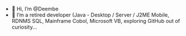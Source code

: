 - 👋 Hi, I’m @Deembe
- 👀 I’m a retired developer (Java - Desktop / Server / J2ME Mobile, RDNMS SQL, Mainframe Cobol, Microsoft VB, exploring GitHub out of curiosity...



<!---
Deembe/Deembe is a ✨ special ✨ repository because its `README.md` (this file) appears on your GitHub profile.
You can click the Preview link to take a look at your changes.
--->
